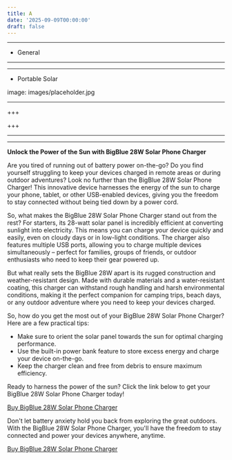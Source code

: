 ```yaml
---
title: A
date: '2025-09-09T00:00:00'
draft: false
---
```


---




- General
---

---

- Portable Solar

image: images/placeholder.jpg

---

+++






+++





---



---
**Unlock the Power of the Sun with BigBlue 28W Solar Phone Charger**

Are you tired of running out of battery power on-the-go? Do you find yourself struggling to keep your devices charged in remote areas or during outdoor adventures? Look no further than the BigBlue 28W Solar Phone Charger! This innovative device harnesses the energy of the sun to charge your phone, tablet, or other USB-enabled devices, giving you the freedom to stay connected without being tied down by a power cord.

So, what makes the BigBlue 28W Solar Phone Charger stand out from the rest? For starters, its 28-watt solar panel is incredibly efficient at converting sunlight into electricity. This means you can charge your device quickly and easily, even on cloudy days or in low-light conditions. The charger also features multiple USB ports, allowing you to charge multiple devices simultaneously – perfect for families, groups of friends, or outdoor enthusiasts who need to keep their gear powered up.

But what really sets the BigBlue 28W apart is its rugged construction and weather-resistant design. Made with durable materials and a water-resistant coating, this charger can withstand rough handling and harsh environmental conditions, making it the perfect companion for camping trips, beach days, or any outdoor adventure where you need to keep your devices charged.

So, how do you get the most out of your BigBlue 28W Solar Phone Charger? Here are a few practical tips:

* Make sure to orient the solar panel towards the sun for optimal charging performance.
* Use the built-in power bank feature to store excess energy and charge your device on-the-go.
* Keep the charger clean and free from debris to ensure maximum efficiency.

Ready to harness the power of the sun? Click the link below to get your BigBlue 28W Solar Phone Charger today!

[Buy BigBlue 28W Solar Phone Charger](https://www.amazon.com/dp/B071G4CQSR)

Don't let battery anxiety hold you back from exploring the great outdoors. With the BigBlue 28W Solar Phone Charger, you'll have the freedom to stay connected and power your devices anywhere, anytime.

[Buy BigBlue 28W Solar Phone Charger](https://www.amazon.com/dp/B071G4CQSR)